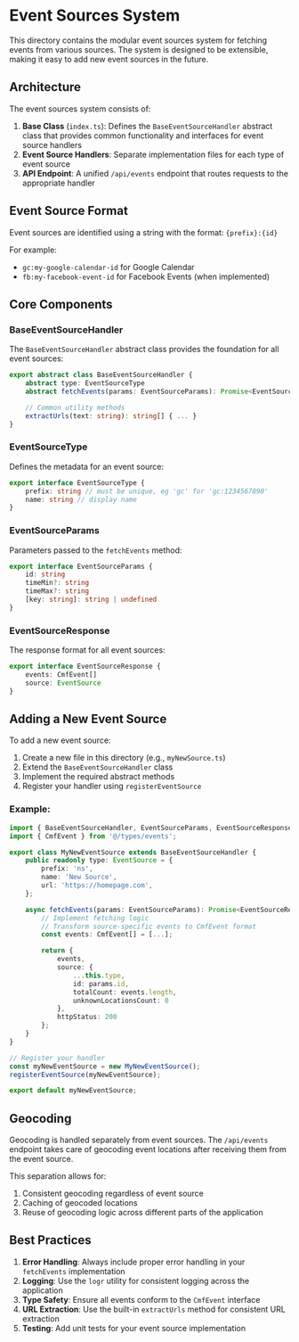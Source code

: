 # Event Sources System

This directory contains the modular event sources system for fetching events from various sources. The system is designed to be extensible, making it easy to add new event sources in the future.

## Architecture

The event sources system consists of:

1. **Base Class** (`index.ts`): Defines the `BaseEventSourceHandler` abstract class that provides common functionality and interfaces for event source handlers
2. **Event Source Handlers**: Separate implementation files for each type of event source
3. **API Endpoint**: A unified `/api/events` endpoint that routes requests to the appropriate handler

## Event Source Format

Event sources are identified using a string with the format: `{prefix}:{id}`

For example:

-   `gc:my-google-calendar-id` for Google Calendar
-   `fb:my-facebook-event-id` for Facebook Events (when implemented)

## Core Components

### BaseEventSourceHandler

The `BaseEventSourceHandler` abstract class provides the foundation for all event sources:

```typescript
export abstract class BaseEventSourceHandler {
    abstract type: EventSourceType
    abstract fetchEvents(params: EventSourceParams): Promise<EventSourceResponse>

    // Common utility methods
    extractUrls(text: string): string[] { ... }
}
```

### EventSourceType

Defines the metadata for an event source:

```typescript
export interface EventSourceType {
    prefix: string // must be unique, eg 'gc' for 'gc:1234567890'
    name: string // display name
}
```

### EventSourceParams

Parameters passed to the `fetchEvents` method:

```typescript
export interface EventSourceParams {
    id: string
    timeMin?: string
    timeMax?: string
    [key: string]: string | undefined
}
```

### EventSourceResponse

The response format for all event sources:

```typescript
export interface EventSourceResponse {
    events: CmfEvent[]
    source: EventSource
}
```

## Adding a New Event Source

To add a new event source:

1. Create a new file in this directory (e.g., `myNewSource.ts`)
2. Extend the `BaseEventSourceHandler` class
3. Implement the required abstract methods
4. Register your handler using `registerEventSource`

### Example:

```typescript
import { BaseEventSourceHandler, EventSourceParams, EventSourceResponse, EventSource, registerEventSource } from './index';
import { CmfEvent } from '@/types/events';

export class MyNewEventSource extends BaseEventSourceHandler {
    public readonly type: EventSource = {
        prefix: 'ns',
        name: 'New Source',
        url: 'https://homepage.com',
    };

    async fetchEvents(params: EventSourceParams): Promise<EventSourceResponse> {
        // Implement fetching logic
        // Transform source-specific events to CmfEvent format
        const events: CmfEvent[] = [...];

        return {
            events,
            source: {
                ...this.type,
                id: params.id,
                totalCount: events.length,
                unknownLocationsCount: 0
            },
            httpStatus: 200
        };
    }
}

// Register your handler
const myNewEventSource = new MyNewEventSource();
registerEventSource(myNewEventSource);

export default myNewEventSource;
```

## Geocoding

Geocoding is handled separately from event sources. The `/api/events` endpoint takes care of geocoding event locations after receiving them from the event source.

This separation allows for:

1. Consistent geocoding regardless of event source
2. Caching of geocoded locations
3. Reuse of geocoding logic across different parts of the application

## Best Practices

1. **Error Handling**: Always include proper error handling in your `fetchEvents` implementation
2. **Logging**: Use the `logr` utility for consistent logging across the application
3. **Type Safety**: Ensure all events conform to the `CmfEvent` interface
4. **URL Extraction**: Use the built-in `extractUrls` method for consistent URL extraction
5. **Testing**: Add unit tests for your event source implementation
